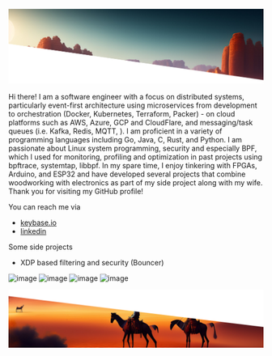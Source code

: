 ![alt text](https://github.com/oreza/oreza/blob/main/profile_top.png?raw=true)


Hi there!  I am a software engineer with a focus on distributed systems, particularly event-first architecture using microservices from development to orchestration (Docker, Kubernetes, Terraform, Packer) - on cloud platforms such as AWS, Azure, GCP and CloudFlare, and messaging/task queues (i.e. Kafka, Redis, MQTT, ). I am proficient in a variety of programming languages including Go, Java, C, Rust, and Python. I am passionate about Linux system programming, security and especially BPF, which I used for monitoring, profiling and optimization in past projects using bpftrace, systemtap, libbpf. In my spare time, I enjoy tinkering with FPGAs, Arduino, and ESP32 and have developed several projects that combine woodworking with electronics as part of my side project along with my wife. Thank you for visiting my GitHub profile!

You can reach me via 
* [keybase.io](keybase.io/ovaisreza)  
* [linkedin](linked.com/oreza)

Some side projects
* XDP based filtering and security (Bouncer)


![image](https://img.shields.io/badge/Kibana-005571?style=for-the-badge&logo=Kibana&logoColor=white)
![image](https://img.shields.io/badge/Hack%20Club-EC3750?style=for-the-badge&logo=Hack%20Club&logoColor=white)
![image](https://img.shields.io/badge/Amazon_AWS-FF9900?style=for-the-badge&logo=amazonaws&logoColor=white)
![image](https://img.shields.io/badge/Cloudflare-F38020?style=for-the-badge&logo=Cloudflare&logoColor=white)

![alt text](https://github.com/oreza/oreza/blob/main/profile_bottom.png?raw=true)
